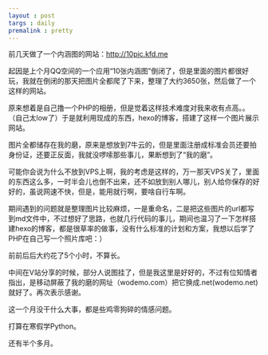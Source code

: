 ```yaml
---
layout : post
targs : daily
premalink : pretty
---
```


前几天做了一个内涵图的网站：http://10pic.kfd.me

起因是上个月QQ空间的一个应用“10张内涵图”倒闭了，但是里面的图片都很好玩，我就在倒闭的那天把图片全都爬了下来，整理了大约3650张，然后做了一个这样的网站。

原来想着是自己撸一个PHP的相册，但是觉着这样技术难度对我来收有点高。。（自己太low了）于是就利用现成的东西，hexo的博客，搭建了这样一个图片展示网站。

图片全都储存在我的磨，原来是想放到7牛云的，但是里面注册成标准会员还要拍身份证，还要正反面，我就没啰嗦那些事儿，果断想到了“我的磨”。

可能你会说为什么不放到VPS上啊，我的考虑是这样的，万一那天VPS关了，里面的东西这么多，一时半会儿也倒不出来，还不如放到别人哪儿，别人给你保存的好好的，虽说网速不快，但是，能用就行啊，要啥自行车啊。

期间遇到的问题就是整理图片比较麻烦，一是重命名，二是把这些图片的url都写到md文件中，不过想好了思路，也就几行代码的事儿，期间也温习了一下怎样搭建hexo的博客，都是很草率的做事，没有什么标准的计划和方案，我想以后学了PHP在自己写一个照片库吧：）

前前后后大约花了5个小时，不算长。

中间在V站分享的时候，部分人说图挂了，但是我这里是好好的，不过有位知情者指出，是移动屏蔽了我的磨的网址（wodemo.com）把它换成.net(wodemo.net)就好了。再次表示感谢。

这一个月没干什么大事，都是些鸡零狗碎的情感问题。

打算在寒假学Python。

还有半个多月。